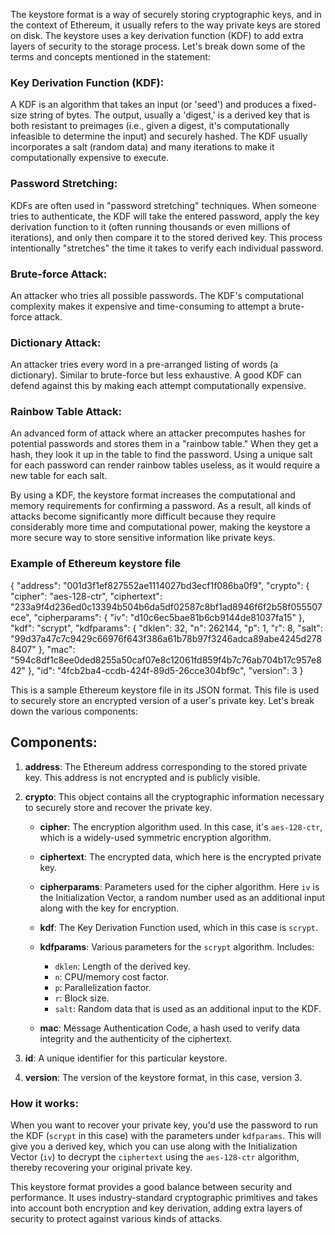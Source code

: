 The keystore format is a way of securely storing cryptographic keys, and in the context of Ethereum, it usually refers to the way private keys are stored on disk. The keystore uses a key derivation function (KDF) to add extra layers of security to the storage process. Let's break down some of the terms and concepts mentioned in the statement:

### Key Derivation Function (KDF):

A KDF is an algorithm that takes an input (or 'seed') and produces a fixed-size string of bytes. The output, usually a 'digest,' is a derived key that is both resistant to preimages (i.e., given a digest, it's computationally infeasible to determine the input) and securely hashed. The KDF usually incorporates a salt (random data) and many iterations to make it computationally expensive to execute.

### Password Stretching:

KDFs are often used in "password stretching" techniques. When someone tries to authenticate, the KDF will take the entered password, apply the key derivation function to it (often running thousands or even millions of iterations), and only then compare it to the stored derived key. This process intentionally "stretches" the time it takes to verify each individual password.

### Brute-force Attack:

An attacker who tries all possible passwords. The KDF's computational complexity makes it expensive and time-consuming to attempt a brute-force attack.

### Dictionary Attack:

An attacker tries every word in a pre-arranged listing of words (a dictionary). Similar to brute-force but less exhaustive. A good KDF can defend against this by making each attempt computationally expensive.

### Rainbow Table Attack:

An advanced form of attack where an attacker precomputes hashes for potential passwords and stores them in a "rainbow table." When they get a hash, they look it up in the table to find the password. Using a unique salt for each password can render rainbow tables useless, as it would require a new table for each salt.

By using a KDF, the keystore format increases the computational and memory requirements for confirming a password. As a result, all kinds of attacks become significantly more difficult because they require considerably more time and computational power, making the keystore a more secure way to store sensitive information like private keys.

### Example of Ethereum keystore file
{
    "address": "001d3f1ef827552ae1114027bd3ecf1f086ba0f9",
    "crypto": {
        "cipher": "aes-128-ctr",
        "ciphertext":
            "233a9f4d236ed0c13394b504b6da5df02587c8bf1ad8946f6f2b58f055507ece",
        "cipherparams": {
            "iv": "d10c6ec5bae81b6cb9144de81037fa15"
        },
        "kdf": "scrypt",
        "kdfparams": {
            "dklen": 32,
            "n": 262144,
            "p": 1,
            "r": 8,
            "salt":
                "99d37a47c7c9429c66976f643f386a61b78b97f3246adca89abe4245d2788407"
        },
        "mac": "594c8df1c8ee0ded8255a50caf07e8c12061fd859f4b7c76ab704b17c957e842"
    },
    "id": "4fcb2ba4-ccdb-424f-89d5-26cce304bf9c",
    "version": 3
}

This is a sample Ethereum keystore file in its JSON format. This file is used to securely store an encrypted version of a user's private key. Let's break down the various components:

## Components:

1. **address**: The Ethereum address corresponding to the stored private key. This address is not encrypted and is publicly visible.

2. **crypto**: This object contains all the cryptographic information necessary to securely store and recover the private key.

    - **cipher**: The encryption algorithm used. In this case, it's `aes-128-ctr`, which is a widely-used symmetric encryption algorithm.
    
    - **ciphertext**: The encrypted data, which here is the encrypted private key.
    
    - **cipherparams**: Parameters used for the cipher algorithm. Here `iv` is the Initialization Vector, a random number used as an additional input along with the key for encryption.
    
    - **kdf**: The Key Derivation Function used, which in this case is `scrypt`.
    
    - **kdfparams**: Various parameters for the `scrypt` algorithm. Includes:
        - `dklen`: Length of the derived key.
        - `n`: CPU/memory cost factor.
        - `p`: Parallelization factor.
        - `r`: Block size.
        - `salt`: Random data that is used as an additional input to the KDF.
        
    - **mac**: Message Authentication Code, a hash used to verify data integrity and the authenticity of the ciphertext.

3. **id**: A unique identifier for this particular keystore.

4. **version**: The version of the keystore format, in this case, version 3.

### How it works:

When you want to recover your private key, you'd use the password to run the KDF (`scrypt` in this case) with the parameters under `kdfparams`. This will give you a derived key, which you can use along with the Initialization Vector (`iv`) to decrypt the `ciphertext` using the `aes-128-ctr` algorithm, thereby recovering your original private key.

This keystore format provides a good balance between security and performance. It uses industry-standard cryptographic primitives and takes into account both encryption and key derivation, adding extra layers of security to protect against various kinds of attacks.
